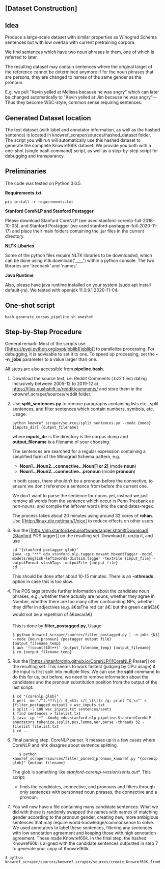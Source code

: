 
## [Dataset Construction]

## Idea ##

Produce a large-scale dataset with similar properties as Winograd Schema sentences but with low overlap with current pretraining corpora.

We find sentences which have two noun phrases in them, one of which is referred to later. 

The resulting dataset may contain sentences where the original target of the reference cannot be determined anymore if for the noun phrases that are persons, they are changed to names of the same gender as the pronoun.

E.g. we pull "Kevin yelled at Melissa because he was angry" which can later be changed automatically to "Kevin yelled at Jim because he was angry"--Thus they become WSC-style, common sense requiring sentences.


## Generated Dataset location ##
The test dataset (with label and annotator information, as well as the hashed sentence) is located in knowref_scraper/sources/hashed_dataset folder. The script you will run will automatically use this hashed dataset to generate the complete Knowref60k dataset. We provide you both with a one-shot (single bash command) script, as well as a step-by-step script for debugging and transparancy.


## Preliminaries ##

The code was tested on Python 3.6.5.


**Requirements.txt**
```
pip install -r requirements.txt
```


**Stanford CoreNLP and Stanford Postagger**

Please download Stanford CoreNLP (we used stanford-corenlp-full-2018-10-05), and Stanford Postagger (we used stanford-postagger-full-2020-11-17) and place their main folders containing the .jar files in the current directory.


**NLTK Libaries** 

Some of the python files require NLTK libraries to be downloaded, which can be done using nltk.download('____') within a python console. The two libraries are 'treebank' and 'names'.

**Java Runtime**

Also, please have java runtime installed on your system (sudo apt install default-jre). We tested with openjdk 11.0.9.1 2020-11-04.



## One-shot script ##
   ```
   bash generate_corpus_pipeline.sh oneshot
   ```

## Step-by-Step Procedure ##

General remark: Most of the scripts use [[https://pypi.python.org/pypi/joblib][joblib]] to parallelize processing. For debugging, it is advisable to set it to one. To speed up processing, set the **--n_jobs** parameter to a value larger than one.

All steps are also accessible from **pipeline.bash**.

1. Download the source text, i.e. Reddit Comments (.bz2 files) dating inclusively between 2005-12 to 2019-12 at https://files.pushshift.io/reddit/comments/ and store them in the knowref_scraper/sources/reddit folder.
2. Use **split_sentences.py** to remove paragraphs containing lists etc., split
   sentences, and filter sentences which contain numbers, symbols, etc.
   Usage:
   
   ```
   python knowref_scraper/sources/split_sentences.py --mode {mode} {inputs_dir} {output_filename}
   ```

   where **inputs_dir** is the directory is the corpus dump and **output_filename** is a filename of your
   choosing. 

   The sentences are searched for a regular expression containing a simplified
   form of the Winograd Schema pattern, e.g.

   * **Noun1…Noun2…connective…Noun[1 or 2]**  (mode **noun**)
   * **Noun1…Noun2…connective…pronoun**  (mode **pronoun**)

   In both cases, there shouldn’t be a pronoun before the connective, to ensure
   we don’t reference a sentence from before the current one.

   We don’t want to parse the sentence for nouns yet, instead we just remove all
   words from the sentence which occur in Penn Treebank as non-nouns, and
   compile the leftover words into the candidates-regex.

   The process takes about 20 minutes using around 32 cores of **rohan**. Use
   [[http://linux.die.net/man/1/nice] to reduce effects on other users.

4. Run the [[http://nlp.stanford.edu/software/tagger.shtml#Download][Stanford POS tagger]] on the resulting set. Download it, unzip it, and use
   ```
   cd "{stanford postagger glob}"
   java -cp "**" edu.stanford.nlp.tagger.maxent.MaxentTagger -model models/english-left3words-distsim.tagger -textFile {input_file} -outputFormat slashTags -outputFile {output_file}
   cd ..
   ```
   This should be done after about 10-15 minutes. There is an **-nthreads** option
   in case this is too slow.

5. The POS tags provide further information about the candidate noun phrases,
   e.g., whether there actually are nouns, whether they agree in Number, whether
   there are too many other confounding NPs, whether they differ in adjectives
   (e.g. â€œThe red car â€¦ but the green carâ€¦â€ would not be a repetition of â€œcarâ€)

   This is done by **filter_postagged.py**, Usage:
   ```
   $ python knowref_scraper/sources/filter_postagged.py [--n-jobs {N}] --mode {noun|pronoun} {postagger output file} {output_filename_temp}
   $ awk '!(count[$0]++)' {output_filename_temp} {output_filename}
   $ rm {output_filename_temp}
   ```


6. Run the [[https://stanfordnlp.github.io/CoreNLP/][CoreNLP Parser]] on the resulting set. This seems to work fastest
   (judging by CPU usage) if the input is first split into multiple files. We
   can use the **split** command to do this for us, but before, we need to remove
   information about the candidates and the pronoun substitution position from
   the output of the last script:
   ```
   $ cd "{corenlp glob}"
   $ perl -ne '/^(.*?)\|/; $_=$1; s/[_\[\]]/ /g; print "$_\n"' < {filter_postagged output} > wsc_inputs.txt
   $ split -l 100 wsc_inputs.txt sentences/sents
   $ find sentences > filelist.txt
   $ java -cp "*" -Xmx6g edu.stanford.nlp.pipeline.StanfordCoreNLP -annotators tokenize,ssplit,pos,lemma,ner,parse -threads 32 -filelist filelist.txt
   $ cd ..
   ```

7. Final parsing step. CoreNLP parser. It messes up in a few cases where CoreNLP and nltk disagree about sentence splitting.
   ```
      $ python knowref_scraper/sources/filter_parsed_pronoun_knowref.py "{corenlp glob}" {output filename}
   ```
   The glob is something like **stanford-corenlp-version/sents*.out**.
   This script:
   - finds the candidates, connective, and pronouns and filters through only sentences with personned noun phrases, the connective and a pronoun.
   
 8. You will now have a file containing many candidate sentences. What we did with these is randomly swapped the names with names of matching gender according to the pronoun gender, creating new, more ambigious sentences that may require world-knowledge/commonsense to solve. We used annotators to label these sentences, filtering any sentences with low annotation agreement and keeping those with high annotation agreement. These made Knowref60k. In the final step, the hashed Knowref60k is aligned with the candidate sentences outputted in step 7 to generate your copy of Knowref60k.
 ```
 $ python  knowref_scraper/sources/knowref_scraper/sources/create_Knowref60K_fromHash.py
  ```



